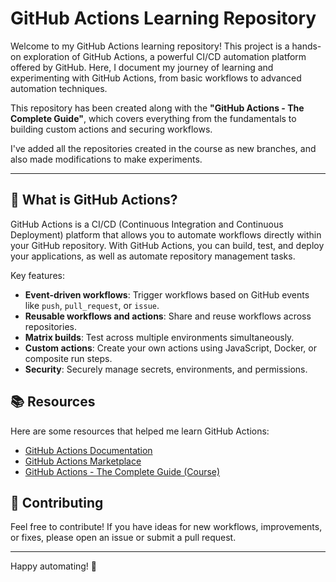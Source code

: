 # GitHub Actions Learning Repository

Welcome to my GitHub Actions learning repository! This project is a hands-on exploration of GitHub Actions, a powerful CI/CD automation platform offered by GitHub. Here, I document my journey of learning and experimenting with GitHub Actions, from basic workflows to advanced automation techniques.

This repository has been created along with the **"GitHub Actions - The Complete Guide"**, which covers everything from the fundamentals to building custom actions and securing workflows.

I've added all the repositories created in the course as new branches, and also made modifications to make experiments.

---

## 🚀 What is GitHub Actions?

GitHub Actions is a CI/CD (Continuous Integration and Continuous Deployment) platform that allows you to automate workflows directly within your GitHub repository. With GitHub Actions, you can build, test, and deploy your applications, as well as automate repository management tasks.

Key features:

- **Event-driven workflows**: Trigger workflows based on GitHub events like `push`, `pull_request`, or `issue`.
- **Reusable workflows and actions**: Share and reuse workflows across repositories.
- **Matrix builds**: Test across multiple environments simultaneously.
- **Custom actions**: Create your own actions using JavaScript, Docker, or composite run steps.
- **Security**: Securely manage secrets, environments, and permissions.

## 📚 Resources

Here are some resources that helped me learn GitHub Actions:

- [GitHub Actions Documentation](https://docs.github.com/en/actions)
- [GitHub Actions Marketplace](https://github.com/marketplace?type=actions)
- [GitHub Actions - The Complete Guide (Course)](https://www.udemy.com/course/github-actions-the-complete-guide/)

## 🤝 Contributing

Feel free to contribute! If you have ideas for new workflows, improvements, or fixes, please open an issue or submit a pull request.

---

Happy automating! 🚀
